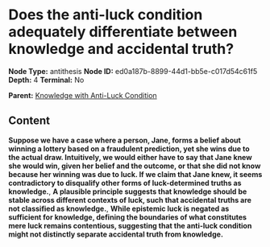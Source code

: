 # Does the anti-luck condition adequately differentiate between knowledge and accidental truth?

**Node Type:** antithesis
**Node ID:** ed0a187b-8899-44d1-bb5e-c017d54c61f5
**Depth:** 4
**Terminal:** No

**Parent:** [Knowledge with Anti-Luck Condition](knowledge-with-anti-luck-condition-synthesis-ef4a8d1c-444c-4510-980b-340f63f91e5f.md)

## Content

**Suppose we have a case where a person, Jane, forms a belief about winning a lottery based on a fraudulent prediction, yet she wins due to the actual draw. Intuitively, we would either have to say that Jane knew she would win, given her belief and the outcome, or that she did not know because her winning was due to luck. If we claim that Jane knew, it seems contradictory to disqualify other forms of luck-determined truths as knowledge.**, **A plausible principle suggests that knowledge should be stable across different contexts of luck, such that accidental truths are not classified as knowledge.**, **While epistemic luck is negated as sufficient for knowledge, defining the boundaries of what constitutes mere luck remains contentious, suggesting that the anti-luck condition might not distinctly separate accidental truth from knowledge.**
